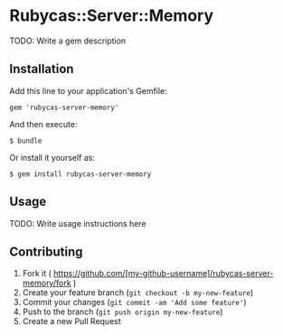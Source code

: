 # Rubycas::Server::Memory

TODO: Write a gem description

## Installation

Add this line to your application's Gemfile:

    gem 'rubycas-server-memory'

And then execute:

    $ bundle

Or install it yourself as:

    $ gem install rubycas-server-memory

## Usage

TODO: Write usage instructions here

## Contributing

1. Fork it ( https://github.com/[my-github-username]/rubycas-server-memory/fork )
2. Create your feature branch (`git checkout -b my-new-feature`)
3. Commit your changes (`git commit -am 'Add some feature'`)
4. Push to the branch (`git push origin my-new-feature`)
5. Create a new Pull Request
